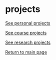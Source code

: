 # projects
[See personal projects](/projects/LBL.md)

[See course projects](/projects/courseprojects.md)

[See research projects](/projects/researchprojects.md)

[Return to main page](/)
